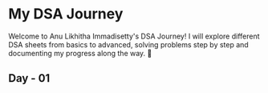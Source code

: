 # My DSA Journey
Welcome to Anu Likhitha Immadisetty's DSA Journey! I will explore different DSA sheets from basics to advanced, solving problems step by step and documenting my progress along the way. 🚀  

## Day - 01
